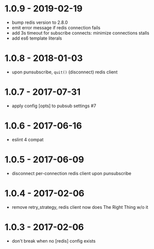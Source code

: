 
# 1.0.9 - 2019-02-19

- bump redis version to 2.8.0
- emit error message if redis connection fails
- add 3s timeout for subscribe connects: minimize connections stalls
- add es6 template literals

# 1.0.8 - 2018-01-03

- upon punsubscribe, `quit()` (disconnect) redis client

# 1.0.7 - 2017-07-31

- apply config [opts] to pubsub settings #7

# 1.0.6 - 2017-06-16

- eslint 4 compat

# 1.0.5 - 2017-06-09

- disconnect per-connection redis client upon punsubscribe

# 1.0.4 - 2017-02-06

- remove retry_strategy, redis client now does The Right Thing w/o it

# 1.0.3 - 2017-02-06

- don't break when no [redis] config exists

